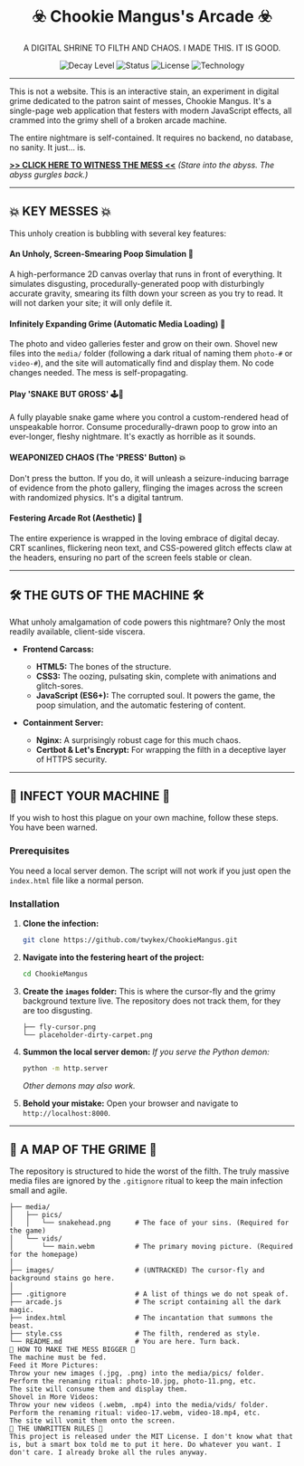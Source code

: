 
<h1 align="center">☣️ Chookie Mangus's Arcade ☣️</h1>

<p align="center">A DIGITAL SHRINE TO FILTH AND CHAOS. I MADE THIS. IT IS GOOD.</p>

<p align="center">
  <img src="https://img.shields.io/badge/DECAY_LEVEL-CRITICAL-red.svg" alt="Decay Level">
  <img src="https://img.shields.io/badge/INFECTION-CONTAINMENT_BREACHED-brightgreen.svg" alt="Status">
  <img src="https://img.shields.io/badge/LAWS-IGNORED-yellow.svg" alt="License">
  <img src="https://img.shields.io/badge/GUTS-HTML | CSS | JS-informational" alt="Technology">
</p>

---

This is not a website. This is an interactive stain, an experiment in digital grime dedicated to the patron saint of messes, Chookie Mangus. It's a single-page web application that festers with modern JavaScript effects, all crammed into the grimy shell of a broken arcade machine.

The entire nightmare is self-contained. It requires no backend, no database, no sanity. It just... is.

[**>> CLICK HERE TO WITNESS THE MESS <<**](https://your-link-here.com)
*(Stare into the abyss. The abyss gurgles back.)*

---

## 💥 KEY MESSES 💥

This unholy creation is bubbling with several key features:

#### An Unholy, Screen-Smearing Poop Simulation 💩
A high-performance 2D canvas overlay that runs in front of everything. It simulates disgusting, procedurally-generated poop with disturbingly accurate gravity, smearing its filth down your screen as you try to read. It will not darken your site; it will only defile it.

#### Infinitely Expanding Grime (Automatic Media Loading) 🦠
The photo and video galleries fester and grow on their own. Shovel new files into the `media/` folder (following a dark ritual of naming them `photo-#` or `video-#`), and the site will automatically find and display them. No code changes needed. The mess is self-propagating.

#### Play 'SNAKE BUT GROSS' 🕹️🤮
A fully playable snake game where you control a custom-rendered head of unspeakable horror. Consume procedurally-drawn poop to grow into an ever-longer, fleshy nightmare. It's exactly as horrible as it sounds.

#### WEAPONIZED CHAOS (The 'PRESS' Button) 💥
Don't press the button. If you do, it will unleash a seizure-inducing barrage of evidence from the photo gallery, flinging the images across the screen with randomized physics. It's a digital tantrum.

#### Festering Arcade Rot (Aesthetic) 🤢
The entire experience is wrapped in the loving embrace of digital decay. CRT scanlines, flickering neon text, and CSS-powered glitch effects claw at the headers, ensuring no part of the screen feels stable or clean.

---

## 🛠️ THE GUTS OF THE MACHINE 🛠️

What unholy amalgamation of code powers this nightmare? Only the most readily available, client-side viscera.

*   **Frontend Carcass:**
    *   **HTML5:** The bones of the structure.
    *   **CSS3:** The oozing, pulsating skin, complete with animations and glitch-sores.
    *   **JavaScript (ES6+):** The corrupted soul. It powers the game, the poop simulation, and the automatic festering of content.

*   **Containment Server:**
    *   **Nginx:** A surprisingly robust cage for this much chaos.
    *   **Certbot & Let's Encrypt:** For wrapping the filth in a deceptive layer of HTTPS security.

---

## 🚀 INFECT YOUR MACHINE 🚀

If you wish to host this plague on your own machine, follow these steps. You have been warned.

### Prerequisites
You need a local server demon. The script will not work if you just open the `index.html` file like a normal person.

### Installation

1.  **Clone the infection:**
    ```sh
    git clone https://github.com/twykex/ChookieMangus.git
    ```

2.  **Navigate into the festering heart of the project:**
    ```sh
    cd ChookieMangus
    ```

3.  **Create the `images` folder:** This is where the cursor-fly and the grimy background texture live. The repository does not track them, for they are too disgusting.
    ```    /images/
    ├── fly-cursor.png
    └── placeholder-dirty-carpet.png
    ```

4.  **Summon the local server demon:**
    *If you serve the Python demon:*
    ```sh
    python -m http.server
    ```
    *Other demons may also work.*

5.  **Behold your mistake:** Open your browser and navigate to `http://localhost:8000`.

---

## 📁 A MAP OF THE GRIME 📁

The repository is structured to hide the worst of the filth. The truly massive media files are ignored by the `.gitignore` ritual to keep the main infection small and agile.

```/
├── media/
│   ├── pics/
│   │   └── snakehead.png      # The face of your sins. (Required for the game)
│   └── vids/
│       └── main.webm          # The primary moving picture. (Required for the homepage)
│
├── images/                    # (UNTRACKED) The cursor-fly and background stains go here.
│
├── .gitignore                 # A list of things we do not speak of.
├── arcade.js                  # The script containing all the dark magic.
├── index.html                 # The incantation that summons the beast.
├── style.css                  # The filth, rendered as style.
└── README.md                  # You are here. Turn back.
🔄 HOW TO MAKE THE MESS BIGGER 🔄
The machine must be fed.
Feed it More Pictures:
Throw your new images (.jpg, .png) into the media/pics/ folder.
Perform the renaming ritual: photo-10.jpg, photo-11.png, etc.
The site will consume them and display them.
Shovel in More Videos:
Throw your new videos (.webm, .mp4) into the media/vids/ folder.
Perform the renaming ritual: video-17.webm, video-18.mp4, etc.
The site will vomit them onto the screen.
📜 THE UNWRITTEN RULES 📜
This project is released under the MIT License. I don't know what that is, but a smart box told me to put it here. Do whatever you want. I don't care. I already broke all the rules anyway.